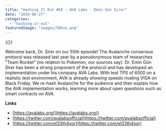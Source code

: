 ```yaml
---
title: "Hashing It Out #50 – AVA Labs - Emin Gün Sirer"
date: "2019-06-27"
categories: 
  - "hashing-it-out"
featuredImage: "images/50hio.png"
---
```


{{<podcast-embed url="https://player.simplecast.com/919aae36-0369-484e-94da-2241c8ca5176?dark=true">}}

Welcome back, Dr. Sirer on our 50th episode! The Avalanche consensus protocol was released last year by a pseudonymous team of researches "Team Rocket" (no relation to Pokemon, our sources say). Dr. Emin Gün Sirer has been a strong proponent of the protocol and has developed an implementation under his company AVA Labs. With test TPS of 6500 on a realistic test environment, AVA is already showing speeds rivaling VISA on Black Friday. We re-hash Avalanche for the audience and then explain how the AVA implementation works, learning more about open questions such as smart contracts on AVA.

**Links** 
- [https://avalabs.org/](https://avalabs.org/) 
- [https://twitter.com/avalabsofficial](https://twitter.com/avalabsofficial) 
- [https://twitter.com/el33th4xor](https://twitter.com/el33th4xor)
